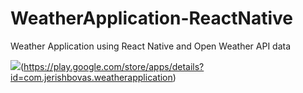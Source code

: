 # WeatherApplication-ReactNative
Weather Application using React Native and Open Weather API data

<img src="https://raw.githubusercontent.com/FortAwesome/Font-Awesome/6.x/svgs/solid/crown.svg">(https://play.google.com/store/apps/details?id=com.jerishbovas.weatherapplication)
